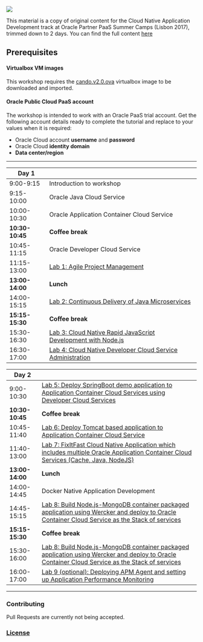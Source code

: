 ![](common/paas.summer.camp.png)

This material is a copy of original content for the Cloud Native Application Development track at Oracle Partner PaaS Summer Camps (Lisbon 2017), trimmed down to 2 days. You can find the full content [here](https://github.com/nagypeter/appdev-partner-technical-forum) 

## Prerequisites

#### Virtualbox VM images

This workshop requires the [cando.v2.0.ova](https://drive.google.com/open?id=0B0MXC4qaECO6RHBWMEttdW9fOVk) virtualbox image to be downloaded and imported.

#### Oracle Public Cloud PaaS  account

The workshop is intended to work with an Oracle PaaS trial account. Get the following account details ready to complete the tutorial and replace to your values when it is required:

+ Oracle Cloud account **username** and **password**
+ Oracle Cloud **identity domain**
+ **Data center/region**

----

| **Day 1** |  |
|-------------|----------------------------------------------------------------------------------------------------------------------------------------------------------------------------|
| 9:00-9:15 | Introduction to workshop |
| 9:15-10:00 |  Oracle Java Cloud Service |
| 10:00-10:30 |  Oracle Application Container Cloud Service |
| **10:30-10:45** | **Coffee break** |
| 10:45-11:15 | Oracle Developer Cloud Service |
| 11:15-13:00 | [Lab 1: Agile Project Management](microservices/CloudNative100.md) |
| **13:00-14:00** | **Lunch** |
| 14:00-15:15 | [Lab 2: Continuous Delivery of Java Microservices](microservices/CloudNative200.md) |
| **15:15-15:30** | **Coffee break** |
| 15:30-16:30 | [Lab 3: Cloud Native Rapid JavaScript Development with Node.js](microservices/CloudNative300.md) |
| 16:30-17:00 | [Lab 4: Cloud Native Developer Cloud Service Administration](microservices/CloudNative400.md) |

| **Day 2** |  |
|-------------|----------------------------------------------------------------------------------------------------------------------------------------------------------------------------|
| 9:00-10:30 | [Lab 5: Deploy SpringBoot demo application to Application Container Cloud Services using Developer Cloud Services](springboot-sample/README.md)
| **10:30-10:45** | **Coffee break** |
| 10:45-11:40 | [Lab 6: Deploy Tomcat based application to Application Container Cloud Service](accs-tomcat/README.md) |
| 11:40-13:00 | [Lab 7: FixItFast Cloud Native Application which includes multiple Oracle Application Container Cloud Services (Cache, Java, NodeJS)](stack/stack.cache.md) |
| **13:00-14:00** | **Lunch** |
| 14:00-14:45 | Docker Native Application Development |
| 14:45-15:15 | [Lab 8: Build Node.js-MongoDB container packaged application using Wercker and deploy to Oracle Container Cloud Service as the Stack of services](nodejs-mongodb-stack/README.md) |
| **15:15-15:30** | **Coffee break** |
| 15:30-16:00 | [Lab 8: Build Node.js-MongoDB container packaged application using Wercker and deploy to Oracle Container Cloud Service as the Stack of services](nodejs-mongodb-stack/README.md) |
| 16:00-17:00 | [Lab 9 (optional): Deploying APM Agent and setting up Application Performance Monitoring](apm/README.md) |

---

### Contributing

Pull Requests are currently not being accepted. 

### [License](LICENSE.md)
